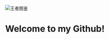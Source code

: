 ![王者图鉴](https://github.com/lengyibai/lengyibai/assets/74140255/5af3b300-0cf6-462a-80c5-34c175365711)
# Welcome to my Github!
